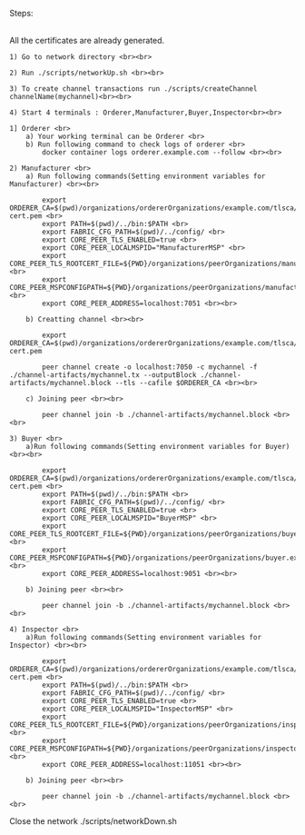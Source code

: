 
Steps:<br><br>

All the certificates are already generated.

    1) Go to network directory <br><br>

    2) Run ./scripts/networkUp.sh <br><br>

    3) To create channel transactions run ./scripts/createChannel channelName(mychannel)<br><br>

    4) Start 4 terminals : Orderer,Manufacturer,Buyer,Inspector<br><br>

    1] Orderer <br>
        a) Your working terminal can be Orderer <br>
        b) Run following command to check logs of orderer <br>
            docker container logs orderer.example.com --follow <br><br>
    
    2) Manufacturer <br>
        a) Run following commands(Setting environment variables for Manufacturer) <br><br>

            export ORDERER_CA=$(pwd)/organizations/ordererOrganizations/example.com/tlsca/tlsca.example.com-cert.pem <br>
            export PATH=$(pwd)/../bin:$PATH <br>
            export FABRIC_CFG_PATH=$(pwd)/../config/ <br>
            export CORE_PEER_TLS_ENABLED=true <br>
            export CORE_PEER_LOCALMSPID="ManufacturerMSP" <br>
            export CORE_PEER_TLS_ROOTCERT_FILE=${PWD}/organizations/peerOrganizations/manufacturer.example.com/peers/peer0.manufacturer.example.com/tls/ca.crt <br>
            export CORE_PEER_MSPCONFIGPATH=${PWD}/organizations/peerOrganizations/manufacturer.example.com/users/Admin@manufacturer.example.com/msp <br>
            export CORE_PEER_ADDRESS=localhost:7051 <br><br>

        b) Creatting channel <br><br>

            export ORDERER_CA=$(pwd)/organizations/ordererOrganizations/example.com/tlsca/tlsca.example.com-cert.pem
            
            peer channel create -o localhost:7050 -c mychannel -f ./channel-artifacts/mychannel.tx --outputBlock ./channel-artifacts/mychannel.block --tls --cafile $ORDERER_CA <br><br>

        c) Joining peer <br><br>

            peer channel join -b ./channel-artifacts/mychannel.block <br><br>

    3) Buyer <br>
        a)Run following commands(Setting environment variables for Buyer) <br><br>

            export ORDERER_CA=$(pwd)/organizations/ordererOrganizations/example.com/tlsca/tlsca.example.com-cert.pem <br>
            export PATH=$(pwd)/../bin:$PATH <br>
            export FABRIC_CFG_PATH=$(pwd)/../config/ <br>
            export CORE_PEER_TLS_ENABLED=true <br>
            export CORE_PEER_LOCALMSPID="BuyerMSP" <br>
            export CORE_PEER_TLS_ROOTCERT_FILE=${PWD}/organizations/peerOrganizations/buyer.example.com/peers/peer0.buyer.example.com/tls/ca.crt <br>
            export CORE_PEER_MSPCONFIGPATH=${PWD}/organizations/peerOrganizations/buyer.example.com/users/Admin@buyer.example.com/msp <br>
            export CORE_PEER_ADDRESS=localhost:9051 <br><br>
        
        b) Joining peer <br><br>

            peer channel join -b ./channel-artifacts/mychannel.block <br><br>
    
    4) Inspector <br>
        a)Run following commands(Setting environment variables for Inspector) <br><br>

            export ORDERER_CA=$(pwd)/organizations/ordererOrganizations/example.com/tlsca/tlsca.example.com-cert.pem <br>
            export PATH=$(pwd)/../bin:$PATH <br>
            export FABRIC_CFG_PATH=$(pwd)/../config/ <br>
            export CORE_PEER_TLS_ENABLED=true <br>
            export CORE_PEER_LOCALMSPID="InspectorMSP" <br>
            export CORE_PEER_TLS_ROOTCERT_FILE=${PWD}/organizations/peerOrganizations/inspector.example.com/peers/peer0.inspector.example.com/tls/ca.crt <br>
            export CORE_PEER_MSPCONFIGPATH=${PWD}/organizations/peerOrganizations/inspector.example.com/users/Admin@inspector.example.com/msp <br>
            export CORE_PEER_ADDRESS=localhost:11051 <br><br>

        b) Joining peer <br><br>

            peer channel join -b ./channel-artifacts/mychannel.block <br><br>

Close the network ./scripts/networkDown.sh 